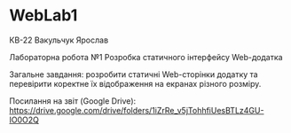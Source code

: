 # WebLab1

КВ-22 Вакульчук Ярослав

Лабораторна робота №1 Розробка статичного інтерфейсу Web-додатка

Загальне завдання: розробити статичні Web-сторінки додатку та перевірити коректне їх відображення на екранах різного розміру.

Посилання на звіт (Google Drive): https://drive.google.com/drive/folders/1iZrRe_v5jTohhfiUesBTLz4GU-IO0O2Q
